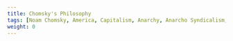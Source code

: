 ```yaml
---
title: Chomsky's Philosophy
tags: [Noam Chomsky, America, Capitalism, Anarchy, Anarcho Syndicalism, Nazism, Free Speech]
weight: 0
---
```

